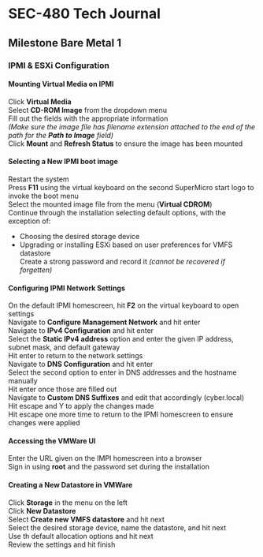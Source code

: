 # SEC-480 Tech Journal

## Milestone Bare Metal 1

### IPMI & ESXi Configuration

#### Mounting Virtual Media on IPMI

Click **Virtual Media**<br />
Select **CD-ROM Image** from the dropdown menu<br />
Fill out the fields with the appropriate information<br />
*(Make sure the image file has filename extension attached to the end of the path for the **Path to Image** field)*<br />
Click **Mount** and **Refresh Status** to ensure the image has been mounted<br />

#### Selecting a New IPMI boot image

Restart the system<br />
Press **F11** using the virtual keyboard on the second SuperMicro start logo to invoke the boot menu<br />
Select the mounted image file from the menu (**Virtual CDROM**)<br />
Continue through the installation selecting default options, with the exception of:
* Choosing the desired storage device
* Upgrading or installing ESXi based on user preferences for VMFS datastore<br />
Create a strong password and record it *(cannot be recovered if forgetten)*

#### Configuring IPMI Network Settings

On the default IPMI homescreen, hit **F2** on the virtual keyboard to open settings<br />
Navigate to **Configure Management Network** and hit enter<br />
Navigate to **IPv4 Configuration** and hit enter<br />
Select the **Static IPv4 address** option and enter the given IP address, subnet mask, and default gateway<br />
Hit enter to return to the network settings<br />
Navigate to **DNS Configuration** and hit enter<br />
Select the second option to enter in DNS addresses and the hostname manually<br />
Hit enter once those are filled out<br />
Navigate to **Custom DNS Suffixes** and edit that accordingly (cyber.local)<br />
Hit escape and Y to apply the changes made<br />
Hit escape one more time to return to the IPMI homescreen to ensure changes were applied

#### Accessing the VMWare UI

Enter the URL given on the IMPI homescreen into a browser<br />
Sign in using **root** and the password set during the installation

#### Creating a New Datastore in VMWare

Click **Storage** in the menu on the left<br />
Click **New Datastore**<br />
Select **Create new VMFS datastore** and hit next<br />
Select the desired storage device, name the datastore, and hit next<br />
Use th default allocation options and hit next<br />
Review the settings and hit finish
